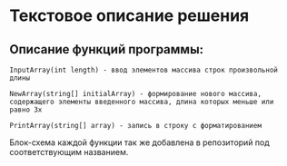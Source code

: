 # Текстовое описание решения 
## Описание функций программы:
```
InputArray(int length) - ввод элементов массива строк произвольной длины
```
```
NewArray(string[] initialArray) - формирование нового массива, 
содержащего элементы введенного массива, длина которых меньше или равно 3х
```
```
PrintArray(string[] array) - запись в строку с форматированием
```
Блок-схема каждой функции так же добавлена в репозиторий под соответствующим названием.
